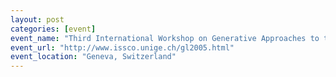 ```yaml
---
layout: post
categories: [event]
event_name: "Third International Workshop on Generative Approaches to the Lexicon"
event_url: "http://www.issco.unige.ch/gl2005.html"
event_location: "Geneva, Switzerland"
---
```

